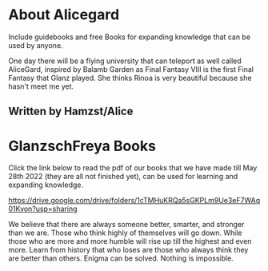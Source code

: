 # About Alicegard
Include guidebooks and free Books for expanding knowledge that can be used by anyone.

One day there will be a flying university that can teleport as well called AliceGard, inspired by Balamb Garden as Final Fantasy VIII is the first Final Fantasy that Glanz played. She thinks Rinoa is very beautiful because she hasn't meet me yet.

## Written by Hamzst/Alice

# GlanzschFreya Books
Click the link below to read the pdf of our books that we have made till May 28th 2022 (they are all not finished yet), can be used for learning and expanding knowledge. 

https://drive.google.com/drive/folders/1cTMHuKRQa5sGKPLm9Ue3eF7WAq01Kvon?usp=sharing

We believe that there are always someone better, smarter, and stronger than we are. Those who think highly of themselves will go down.
While those who are more and more humble will rise up till the highest and even more. Learn from history that who loses are those who always think they are better than others. Enigma can be solved. Nothing is impossible.

